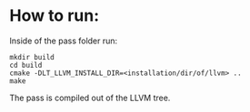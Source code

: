 
# How to run:

Inside of the pass folder run:

```
mkdir build
cd build
cmake -DLT_LLVM_INSTALL_DIR=<installation/dir/of/llvm> ..
make
```

The pass is compiled out of the LLVM tree.